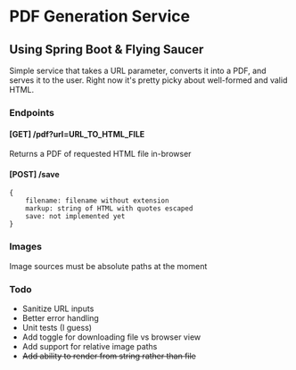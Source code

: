 # PDF Generation Service
## Using Spring Boot & Flying Saucer

Simple service that takes a URL parameter, converts it into a PDF, and serves it to the user. Right now it's pretty picky about well-formed and valid HTML.


### Endpoints

#### [GET] /pdf?url=URL_TO_HTML_FILE
Returns a PDF of requested HTML file in-browser

#### [POST] /save

    {
        filename: filename without extension
        markup: string of HTML with quotes escaped
        save: not implemented yet
    }

### Images
Image sources must be absolute paths at the moment

### Todo
- Sanitize URL inputs
- Better error handling
- Unit tests (I guess)
- Add toggle for downloading file vs browser view
- Add support for relative image paths
- ~~Add ability to render from string rather than file~~
